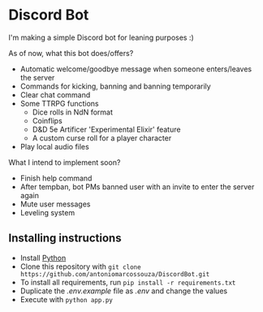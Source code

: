 # Discord Bot

I'm making a simple Discord bot for leaning purposes :)

As of now, what this bot does/offers?

- Automatic welcome/goodbye message when someone enters/leaves the server
- Commands for kicking, banning and banning temporarily
- Clear chat command
- Some TTRPG functions
  - Dice rolls in NdN format
  - Coinflips
  - D&D 5e Artificer 'Experimental Elixir' feature
  - A custom curse roll for a player character
- Play local audio files

What I intend to implement soon?

- Finish help command
- After tempban, bot PMs banned user with an invite to enter the server again
- Mute user messages
- Leveling system

## Installing instructions

- Install [Python](https://www.python.org/downloads/)
- Clone this repository with `git clone https://github.com/antoniomarcossouza/DiscordBot.git`
- To install all requirements, run `pip install -r requirements.txt`
- Duplicate the _.env.example_ file as _.env_ and change the values
- Execute with `python app.py`
